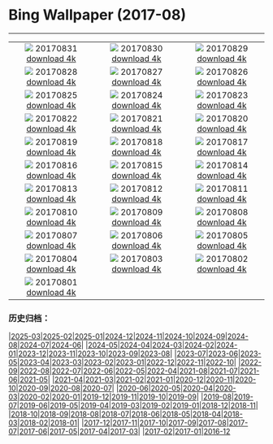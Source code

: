 # Bing Wallpaper (2017-08)
**************
| | | |
| :----: | :----: | :----: |
| ![](https://www.bing.com/az/hprichbg/rb/StorkCliffs_ZH-CN11006532238_1920x1080.jpg) 20170831 [download 4k](https://www.bing.com/az/hprichbg/rb/StorkCliffs_ZH-CN11006532238_UHD.jpg) | ![](https://www.bing.com/az/hprichbg/rb/ChamonixClouds_ZH-CN7700889231_1920x1080.jpg) 20170830 [download 4k](https://www.bing.com/az/hprichbg/rb/ChamonixClouds_ZH-CN7700889231_UHD.jpg) | ![](https://www.bing.com/az/hprichbg/rb/GoldenTrevally_ZH-CN8976794546_1920x1080.jpg) 20170829 [download 4k](https://www.bing.com/az/hprichbg/rb/GoldenTrevally_ZH-CN8976794546_UHD.jpg) |
| ![](https://www.bing.com/az/hprichbg/rb/OregonPainted_ZH-CN8553728911_1920x1080.jpg) 20170828 [download 4k](https://www.bing.com/az/hprichbg/rb/OregonPainted_ZH-CN8553728911_UHD.jpg) | ![](https://www.bing.com/az/hprichbg/rb/BotallackCornwall_ZH-CN11396172846_1920x1080.jpg) 20170827 [download 4k](https://www.bing.com/az/hprichbg/rb/BotallackCornwall_ZH-CN11396172846_UHD.jpg) | ![](https://www.bing.com/az/hprichbg/rb/BasongcuoNP_ZH-CN9819436811_1920x1080.jpg) 20170826 [download 4k](https://www.bing.com/az/hprichbg/rb/BasongcuoNP_ZH-CN9819436811_UHD.jpg) |
| ![](https://www.bing.com/az/hprichbg/rb/BatEaredFox_ZH-CN12456670113_1920x1080.jpg) 20170825 [download 4k](https://www.bing.com/az/hprichbg/rb/BatEaredFox_ZH-CN12456670113_UHD.jpg) | ![](https://www.bing.com/az/hprichbg/rb/GustavAntiquities_ZH-CN9624291648_1920x1080.jpg) 20170824 [download 4k](https://www.bing.com/az/hprichbg/rb/GustavAntiquities_ZH-CN9624291648_UHD.jpg) | ![](https://www.bing.com/az/hprichbg/rb/TubeAnemone_ZH-CN8077113499_1920x1080.jpg) 20170823 [download 4k](https://www.bing.com/az/hprichbg/rb/TubeAnemone_ZH-CN8077113499_UHD.jpg) |
| ![](https://www.bing.com/az/hprichbg/rb/AtchafalayaBasin_ZH-CN11978071492_1920x1080.jpg) 20170822 [download 4k](https://www.bing.com/az/hprichbg/rb/AtchafalayaBasin_ZH-CN11978071492_UHD.jpg) | ![](https://www.bing.com/az/hprichbg/rb/MausoleumLovcen_ZH-CN11630158336_1920x1080.jpg) 20170821 [download 4k](https://www.bing.com/az/hprichbg/rb/MausoleumLovcen_ZH-CN11630158336_UHD.jpg) | ![](https://www.bing.com/az/hprichbg/rb/JantarJaipur_ZH-CN12917938653_1920x1080.jpg) 20170820 [download 4k](https://www.bing.com/az/hprichbg/rb/JantarJaipur_ZH-CN12917938653_UHD.jpg) |
| ![](https://www.bing.com/az/hprichbg/rb/YellowNPFirehole_ZH-CN14661526309_1920x1080.jpg) 20170819 [download 4k](https://www.bing.com/az/hprichbg/rb/YellowNPFirehole_ZH-CN14661526309_UHD.jpg) | ![](https://www.bing.com/az/hprichbg/rb/KingPhoto_ZH-CN13184031948_1920x1080.jpg) 20170818 [download 4k](https://www.bing.com/az/hprichbg/rb/KingPhoto_ZH-CN13184031948_UHD.jpg) | ![](https://www.bing.com/az/hprichbg/rb/ChulillaSpain_ZH-CN10170248808_1920x1080.jpg) 20170817 [download 4k](https://www.bing.com/az/hprichbg/rb/ChulillaSpain_ZH-CN10170248808_UHD.jpg) |
| ![](https://www.bing.com/az/hprichbg/rb/GoldenHorn_ZH-CN14570526834_1920x1080.jpg) 20170816 [download 4k](https://www.bing.com/az/hprichbg/rb/GoldenHorn_ZH-CN14570526834_UHD.jpg) | ![](https://www.bing.com/az/hprichbg/rb/AvalancheCreek_ZH-CN10917017134_1920x1080.jpg) 20170815 [download 4k](https://www.bing.com/az/hprichbg/rb/AvalancheCreek_ZH-CN10917017134_UHD.jpg) | ![](https://www.bing.com/az/hprichbg/rb/QuakingAspens_ZH-CN11296287476_1920x1080.jpg) 20170814 [download 4k](https://www.bing.com/az/hprichbg/rb/QuakingAspens_ZH-CN11296287476_UHD.jpg) |
| ![](https://www.bing.com/az/hprichbg/rb/Hozoviotissa_ZH-CN13142561850_1920x1080.jpg) 20170813 [download 4k](https://www.bing.com/az/hprichbg/rb/Hozoviotissa_ZH-CN13142561850_UHD.jpg) | ![](https://www.bing.com/az/hprichbg/rb/Kitesurfing_ZH-CN11259743343_1920x1080.jpg) 20170812 [download 4k](https://www.bing.com/az/hprichbg/rb/Kitesurfing_ZH-CN11259743343_UHD.jpg) | ![](https://www.bing.com/az/hprichbg/rb/LoxodontaAfricana_ZH-CN10434704249_1920x1080.jpg) 20170811 [download 4k](https://www.bing.com/az/hprichbg/rb/LoxodontaAfricana_ZH-CN10434704249_UHD.jpg) |
| ![](https://www.bing.com/az/hprichbg/rb/CavernduPontdArc_ZH-CN9994344414_1920x1080.jpg) 20170810 [download 4k](https://www.bing.com/az/hprichbg/rb/CavernduPontdArc_ZH-CN9994344414_UHD.jpg) | ![](https://www.bing.com/az/hprichbg/rb/Huacachina_ZH-CN10037610442_1920x1080.jpg) 20170809 [download 4k](https://www.bing.com/az/hprichbg/rb/Huacachina_ZH-CN10037610442_UHD.jpg) | ![](https://www.bing.com/az/hprichbg/rb/HydricHammock_ZH-CN7896164965_1920x1080.jpg) 20170808 [download 4k](https://www.bing.com/az/hprichbg/rb/HydricHammock_ZH-CN7896164965_UHD.jpg) |
| ![](https://www.bing.com/az/hprichbg/rb/AlaskaLynx_ZH-CN8211406639_1920x1080.jpg) 20170807 [download 4k](https://www.bing.com/az/hprichbg/rb/AlaskaLynx_ZH-CN8211406639_UHD.jpg) | ![](https://www.bing.com/az/hprichbg/rb/HulunbuirPrairie_ZH-CN11677344846_1920x1080.jpg) 20170806 [download 4k](https://www.bing.com/az/hprichbg/rb/HulunbuirPrairie_ZH-CN11677344846_UHD.jpg) | ![](https://www.bing.com/az/hprichbg/rb/AlesundNorway_ZH-CN9988504070_1920x1080.jpg) 20170805 [download 4k](https://www.bing.com/az/hprichbg/rb/AlesundNorway_ZH-CN9988504070_UHD.jpg) |
| ![](https://www.bing.com/az/hprichbg/rb/CaanaTemple_ZH-CN9714949581_1920x1080.jpg) 20170804 [download 4k](https://www.bing.com/az/hprichbg/rb/CaanaTemple_ZH-CN9714949581_UHD.jpg) | ![](https://www.bing.com/az/hprichbg/rb/BodieLighthouse_ZH-CN9415388071_1920x1080.jpg) 20170803 [download 4k](https://www.bing.com/az/hprichbg/rb/BodieLighthouse_ZH-CN9415388071_UHD.jpg) | ![](https://www.bing.com/az/hprichbg/rb/LavenderProvence_ZH-CN9151247848_1920x1080.jpg) 20170802 [download 4k](https://www.bing.com/az/hprichbg/rb/LavenderProvence_ZH-CN9151247848_UHD.jpg) |
| ![](https://www.bing.com/az/hprichbg/rb/WhipCoral_ZH-CN10285480118_1920x1080.jpg) 20170801 [download 4k](https://www.bing.com/az/hprichbg/rb/WhipCoral_ZH-CN10285480118_UHD.jpg) |  |  |

### 历史归档：

|[2025-03](2025-03/2025-03.md)|[2025-02](2025-02/2025-02.md)|[2025-01](2025-01/2025-01.md)|[2024-12](2024-12/2024-12.md)|[2024-11](2024-11/2024-11.md)|[2024-10](2024-10/2024-10.md)|[2024-09](2024-09/2024-09.md)|[2024-08](2024-08/2024-08.md)|[2024-07](2024-07/2024-07.md)|[2024-06](2024-06/2024-06.md)|
|[2024-05](2024-05/2024-05.md)|[2024-04](2024-04/2024-04.md)|[2024-03](2024-03/2024-03.md)|[2024-02](2024-02/2024-02.md)|[2024-01](2024-01/2024-01.md)|[2023-12](2023-12/2023-12.md)|[2023-11](2023-11/2023-11.md)|[2023-10](2023-10/2023-10.md)|[2023-09](2023-09/2023-09.md)|[2023-08](2023-08/2023-08.md)|
|[2023-07](2023-07/2023-07.md)|[2023-06](2023-06/2023-06.md)|[2023-05](2023-05/2023-05.md)|[2023-04](2023-04/2023-04.md)|[2023-03](2023-03/2023-03.md)|[2023-02](2023-02/2023-02.md)|[2023-01](2023-01/2023-01.md)|[2022-12](2022-12/2022-12.md)|[2022-11](2022-11/2022-11.md)|[2022-10](2022-10/2022-10.md)|
|[2022-09](2022-09/2022-09.md)|[2022-08](2022-08/2022-08.md)|[2022-07](2022-07/2022-07.md)|[2022-06](2022-06/2022-06.md)|[2022-05](2022-05/2022-05.md)|[2022-04](2022-04/2022-04.md)|[2021-08](2021-08/2021-08.md)|[2021-07](2021-07/2021-07.md)|[2021-06](2021-06/2021-06.md)|[2021-05](2021-05/2021-05.md)|
|[2021-04](2021-04/2021-04.md)|[2021-03](2021-03/2021-03.md)|[2021-02](2021-02/2021-02.md)|[2021-01](2021-01/2021-01.md)|[2020-12](2020-12/2020-12.md)|[2020-11](2020-11/2020-11.md)|[2020-10](2020-10/2020-10.md)|[2020-09](2020-09/2020-09.md)|[2020-08](2020-08/2020-08.md)|[2020-07](2020-07/2020-07.md)|
|[2020-06](2020-06/2020-06.md)|[2020-05](2020-05/2020-05.md)|[2020-04](2020-04/2020-04.md)|[2020-03](2020-03/2020-03.md)|[2020-02](2020-02/2020-02.md)|[2020-01](2020-01/2020-01.md)|[2019-12](2019-12/2019-12.md)|[2019-11](2019-11/2019-11.md)|[2019-10](2019-10/2019-10.md)|[2019-09](2019-09/2019-09.md)|
|[2019-08](2019-08/2019-08.md)|[2019-07](2019-07/2019-07.md)|[2019-06](2019-06/2019-06.md)|[2019-05](2019-05/2019-05.md)|[2019-04](2019-04/2019-04.md)|[2019-03](2019-03/2019-03.md)|[2019-02](2019-02/2019-02.md)|[2019-01](2019-01/2019-01.md)|[2018-12](2018-12/2018-12.md)|[2018-11](2018-11/2018-11.md)|
|[2018-10](2018-10/2018-10.md)|[2018-09](2018-09/2018-09.md)|[2018-08](2018-08/2018-08.md)|[2018-07](2018-07/2018-07.md)|[2018-06](2018-06/2018-06.md)|[2018-05](2018-05/2018-05.md)|[2018-04](2018-04/2018-04.md)|[2018-03](2018-03/2018-03.md)|[2018-02](2018-02/2018-02.md)|[2018-01](2018-01/2018-01.md)|
|[2017-12](2017-12/2017-12.md)|[2017-11](2017-11/2017-11.md)|[2017-10](2017-10/2017-10.md)|[2017-09](2017-09/2017-09.md)|[2017-08](2017-08/2017-08.md)|[2017-07](2017-07/2017-07.md)|[2017-06](2017-06/2017-06.md)|[2017-05](2017-05/2017-05.md)|[2017-04](2017-04/2017-04.md)|[2017-03](2017-03/2017-03.md)|
|[2017-02](2017-02/2017-02.md)|[2017-01](2017-01/2017-01.md)|[2016-12](2016-12/2016-12.md)